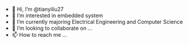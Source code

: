 - 👋 Hi, I’m @tianyiliu27
- 👀 I’m interested in embedded system
- 🌱 I’m currently majoring Electrical Engineering and Computer Science
- 💞️ I’m looking to collaborate on ...
- 📫 How to reach me ...

<!---
tianyiliu27/tianyiliu27 is a ✨ special ✨ repository because its `README.md` (this file) appears on your GitHub profile.
You can click the Preview link to take a look at your changes.
--->
